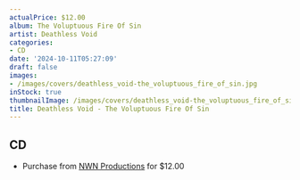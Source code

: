 ```yaml
---
actualPrice: $12.00
album: The Voluptuous Fire Of Sin
artist: Deathless Void
categories:
- CD
date: '2024-10-11T05:27:09'
draft: false
images:
- /images/covers/deathless_void-the_voluptuous_fire_of_sin.jpg
inStock: true
thumbnailImage: /images/covers/deathless_void-the_voluptuous_fire_of_sin-thumb.jpg
title: Deathless Void - The Voluptuous Fire Of Sin
---
```


## CD
* Purchase from [NWN Productions](http://shop.nwnprod.com/index.php?route=product/product&path=93&product_id=56650&sort=pd.name&order=ASC) for $12.00
